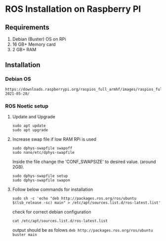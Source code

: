 # ROS Installation on Raspberry PI

## Requirements
1. Debian (Buster) OS on RPi
2. 16 GB+ Memory card
3. 2 GB+ RAM

## Installation

### Debian OS
    https://downloads.raspberrypi.org/raspios_full_armhf/images/raspios_full_armhf-2021-05-28/

### ROS Noetic setup
1. Update and Upgrade 
    ```
    sudo apt update
    sudo apt upgrade
    ```
        
2. Increase swap file if low RAM RPi is used 
    ```
    sudo dphys-swapfile swapoff
    sudo nano/etc/dphys-swapfile
    ```
    Inside the file change the 'CONF_SWAPSIZE' to desired value. (around 2GB).
    ```
    sudo dphys-swapfile setup
    sudo dphys-swapfile swapon
    ```

3. Follow below commands for installation
   ```
   sudo sh -c 'echo "deb http://packages.ros.org/ros/ubuntu $(lsb_release -sc) main" > /etc/apt/sources.list.d/ros-latest.list'
   ```
   check for correct debian configuration
   ```
   cat /etc/apt/sources.list.d/ros-latest.list
   ```
   output should be as folows ```deb http://packages.ros.org/ros/ubuntu buster main```
   ```
   
   ```

